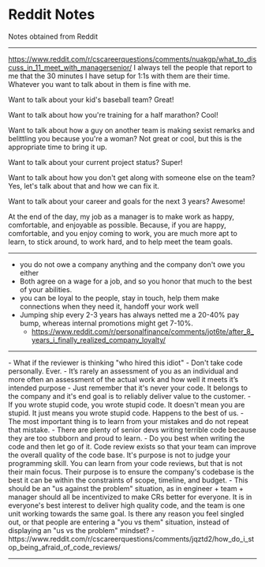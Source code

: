 # Reddit Notes
Notes obtained from Reddit

---
https://www.reddit.com/r/cscareerquestions/comments/nuakgp/what_to_discuss_in_11_meet_with_managersenior/
I always tell the people that report to me that the 30 minutes I have setup for 1:1s with them are their time. Whatever you want to talk about in them is fine with me.

Want to talk about your kid's baseball team? Great!

Want to talk about how you're training for a half marathon? Cool!

Want to talk about how a guy on another team is making sexist remarks and belittling you because you're a woman? Not great or cool, but this is the appropriate time to bring it up.

Want to talk about your current project status? Super!

Want to talk about how you don't get along with someone else on the team? Yes, let's talk about that and how we can fix it.

Want to talk about your career and goals for the next 3 years? Awesome!

At the end of the day, my job as a manager is to make work as happy, comfortable, and enjoyable as possible. Because, if you are happy, comfortable, and you enjoy coming to work, you are much more apt to learn, to stick around, to work hard, and to help meet the team goals.

---
- you do not owe a company anything and the company don't owe you either
- Both agree on a wage for a job, and so you honor that much to the best of your abilities.
- you can be loyal to the people, stay in touch, help them make connections when they need it, handoff your work well
- Jumping ship every 2-3 years has always netted me a 20-40% pay bump, whereas internal promotions might get 7-10%.
	- https://www.reddit.com/r/personalfinance/comments/jot6te/after_8_years_i_finally_realized_company_loyalty/
<hr>
- What if the reviewer is thinking "who hired this idiot"
- Don't take code personally. Ever. 
- It’s rarely an assessment of you as an individual and more often an assessment of the actual work and how well it meets it’s intended purpose
- Just remember that it's never your code. It belongs to the company and it's end goal is to reliably deliver value to the customer.
- If you wrote stupid code, you wrote stupid code. It doesn't mean you are stupid. It just means you wrote stupid code. Happens to the best of us. 
- The most important thing is to learn from your mistakes and do not repeat that mistake.
- There are plenty of senior devs writing terrible code because they are too stubborn and proud to learn.
- Do you best when writing the code and then let go of it. Code review exists so that your team can improve the overall quality of the code base. It's purpose is not to judge your programming skill. You can learn from your code reviews, but that is not their main focus. Their purpose is to ensure the company's codebase is the best it can be within the constraints of scope, timeline, and budget. 
- This should be an "us against the problem" situation, as in engineer + team + manager should all be incentivized to make CRs better for everyone. It is in everyone's best interest to deliver high quality code, and the team is one unit working towards the same goal. Is there any reason you feel singled out, or that people are entering a "you vs them" situation, instead of displaying an "us vs the problem" mindset?
	- https://www.reddit.com/r/cscareerquestions/comments/jqztd2/how_do_i_stop_being_afraid_of_code_reviews/
<hr>